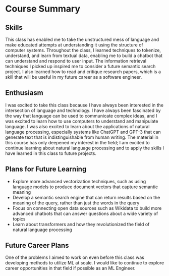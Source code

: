 # Course Summary

## Skills
This class has enabled me to take the unstructured mess of language and make educated attempts at understanding it using the structure of computer systems. Throughout the class, I learned techniques to tokenize, understand, and learn from textual data, enabling me to build a chatbot that can understand and respond to user input. The information retrieval techniques I picked up inspired me to consider a future semantic search project. I also learned how to read and critique research papers, which is a skill that will be useful in my future career as a software engineer.

## Enthusiasm
I was excited to take this class because I have always been interested in the intersection of language and technology. I have always been fascinated by the way that language can be used to communicate complex ideas, and I was excited to learn how to use computers to understand and manipulate language. I was also excited to learn about the applications of natural language processing, especially systems like ChatGPT and GPT-3 that can generate text that is indistinguishable from human writing. The material in this course has only deepened my interest in the field; I am excited to continue learning about natural language processing and to apply the skills I have learned in this class to future projects.

## Plans for Future Learning
- Explore more advanced vectorization techniques, such as using language models to produce document vectors that capture semantic meaning
- Develop a semantic search engine that can return results based on the meaning of the query, rather than just the words in the query
- Focus on connecting open data sources such as Wikidata to build more advanced chatbots that can answer questions about a wide variety of topics
- Learn about transformers and how they revolutionized the field of natural language processing

## Future Career Plans
One of the problems I aimed to work on even before this class was developing methods to utilize ML at scale. I would like to continue to explore career opportunities in that field if possible as an ML Engineer.